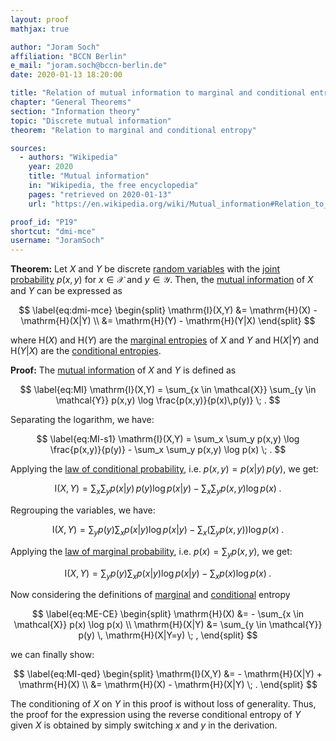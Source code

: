 ```yaml
---
layout: proof
mathjax: true

author: "Joram Soch"
affiliation: "BCCN Berlin"
e_mail: "joram.soch@bccn-berlin.de"
date: 2020-01-13 18:20:00

title: "Relation of mutual information to marginal and conditional entropy"
chapter: "General Theorems"
section: "Information theory"
topic: "Discrete mutual information"
theorem: "Relation to marginal and conditional entropy"

sources:
  - authors: "Wikipedia"
    year: 2020
    title: "Mutual information"
    in: "Wikipedia, the free encyclopedia"
    pages: "retrieved on 2020-01-13"
    url: "https://en.wikipedia.org/wiki/Mutual_information#Relation_to_conditional_and_joint_entropy"

proof_id: "P19"
shortcut: "dmi-mce"
username: "JoramSoch"
---
```



**Theorem:** Let $X$ and $Y$ be discrete [random variables](/D/rvar) with the [joint probability](/D/prob-joint) $p(x,y)$ for $x \in \mathcal{X}$ and $y \in \mathcal{Y}$. Then, the [mutual information](/D/mi) of $X$ and $Y$ can be expressed as

$$ \label{eq:dmi-mce}
\begin{split}
\mathrm{I}(X,Y) &= \mathrm{H}(X) - \mathrm{H}(X|Y) \\
&= \mathrm{H}(Y) - \mathrm{H}(Y|X)
\end{split}
$$

where $\mathrm{H}(X)$ and $\mathrm{H}(Y)$ are the [marginal entropies](/D/ent) of $X$ and $Y$ and $\mathrm{H}(X \vert Y)$ and $\mathrm{H}(Y \vert X)$ are the [conditional entropies](/D/ent-cond).


**Proof:** The [mutual information](/D/mi) of $X$ and $Y$ is defined as

$$ \label{eq:MI}
\mathrm{I}(X,Y) = \sum_{x \in \mathcal{X}} \sum_{y \in \mathcal{Y}} p(x,y) \log \frac{p(x,y)}{p(x)\,p(y)} \; .
$$

Separating the logarithm, we have:

$$ \label{eq:MI-s1}
\mathrm{I}(X,Y) = \sum_x \sum_y p(x,y) \log \frac{p(x,y)}{p(y)} - \sum_x \sum_y p(x,y) \log p(x) \; .
$$

Applying the [law of conditional probability](/D/prob-cond), i.e. $p(x,y) = p(x \vert y) \, p(y)$, we get:

$$ \label{eq:MI-s2}
\mathrm{I}(X,Y) = \sum_x \sum_y p(x|y) \, p(y) \log p(x|y) - \sum_x \sum_y p(x,y) \log p(x) \; .
$$

Regrouping the variables, we have:

$$ \label{eq:MI-s3}
\mathrm{I}(X,Y) = \sum_y p(y) \sum_x p(x|y) \log p(x|y) - \sum_x \left( \sum_y p(x,y) \right) \log p(x) \; .
$$

Applying the [law of marginal probability](/D/prob-marg), i.e. $p(x) = \sum_y p(x,y)$, we get:

$$ \label{eq:MI-s4}
\mathrm{I}(X,Y) = \sum_y p(y) \sum_x p(x|y) \log p(x|y) - \sum_x p(x) \log p(x) \; .
$$

Now considering the definitions of [marginal](/D/ent) and [conditional](/D/ent-cond) entropy

$$ \label{eq:ME-CE}
\begin{split}
\mathrm{H}(X) &= - \sum_{x \in \mathcal{X}} p(x) \log p(x) \\
\mathrm{H}(X|Y) &= \sum_{y \in \mathcal{Y}} p(y) \, \mathrm{H}(X|Y=y) \; ,
\end{split}
$$

we can finally show:

$$ \label{eq:MI-qed}
\begin{split}
\mathrm{I}(X,Y) &= - \mathrm{H}(X|Y) + \mathrm{H}(X) \\
&= \mathrm{H}(X) - \mathrm{H}(X|Y) \; .
\end{split}
$$

The conditioning of $X$ on $Y$ in this proof is without loss of generality. Thus, the proof for the expression using the reverse conditional entropy of $Y$ given $X$ is obtained by simply switching $x$ and $y$ in the derivation.